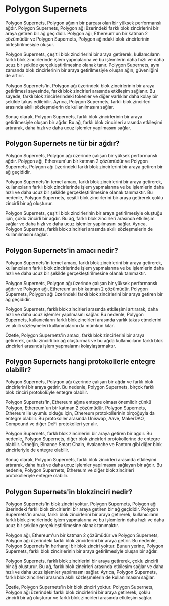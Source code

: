 # Polygon Supernets

Polygon Supernets, Polygon ağının bir parçası olan bir yüksek performanslı ağdır. Polygon Supernets, Polygon ağı üzerindeki farklı blok zincirlerini bir araya getiren bir ağ geçididir. Polygon ağı, Ethereum'un bir katman 2 çözümüdür ve Polygon Supernets, Polygon ağındaki blok zincirlerinin birleştirilmesiyle oluşur.

Polygon Supernets, çeşitli blok zincirlerini bir araya getirerek, kullanıcıların farklı blok zincirlerinde işlem yapmalarına ve bu işlemlerin daha hızlı ve daha ucuz bir şekilde gerçekleştirilmesine olanak tanır. Polygon Supernets, aynı zamanda blok zincirlerinin bir araya getirilmesiyle oluşan ağın, güvenliğini de artırır.

Polygon Supernets'in, Polygon ağı üzerindeki blok zincirlerinin bir araya getirilmesi sayesinde, farklı blok zincirleri arasında etkileşim sağlanır. Bu sayede, farklı blok zincirlerindeki tokenler ve diğer varlıklar daha kolay bir şekilde takas edilebilir. Ayrıca, Polygon Supernets, farklı blok zincirleri arasında akıllı sözleşmelerin de kullanılmasını sağlar.

Sonuç olarak, Polygon Supernets, farklı blok zincirlerinin bir araya getirilmesiyle oluşan bir ağdır. Bu ağ, farklı blok zincirleri arasında etkileşimi artırarak, daha hızlı ve daha ucuz işlemler yapılmasını sağlar.

## Polygon Supernets ne tür bir ağdır?

Polygon Supernets, Polygon ağı üzerinde çalışan bir yüksek performanslı ağdır. Polygon ağı, Ethereum'un bir katman 2 çözümüdür ve Polygon Supernets, Polygon ağı üzerindeki farklı blok zincirlerini bir araya getiren bir ağ geçididir.

Polygon Supernets'in temel amacı, farklı blok zincirlerini bir araya getirerek, kullanıcıların farklı blok zincirlerinde işlem yapmalarına ve bu işlemlerin daha hızlı ve daha ucuz bir şekilde gerçekleştirilmesine olanak tanımaktır. Bu nedenle, Polygon Supernets, çeşitli blok zincirlerini bir araya getirerek çoklu zincirli bir ağ oluşturur.

Polygon Supernets, çeşitli blok zincirlerinin bir araya getirilmesiyle oluştuğu için, çoklu zincirli bir ağdır. Bu ağ, farklı blok zincirleri arasında etkileşim sağlar ve daha hızlı ve daha ucuz işlemler yapılmasını sağlar. Ayrıca, Polygon Supernets, farklı blok zincirleri arasında akıllı sözleşmelerin de kullanılmasını sağlar.

## Polygon Supernets'in amacı nedir?

Polygon Supernets'in temel amacı, farklı blok zincirlerini bir araya getirerek, kullanıcıların farklı blok zincirlerinde işlem yapmalarına ve bu işlemlerin daha hızlı ve daha ucuz bir şekilde gerçekleştirilmesine olanak tanımaktır.

Polygon Supernets, Polygon ağı üzerinde çalışan bir yüksek performanslı ağdır ve Polygon ağı, Ethereum'un bir katman 2 çözümüdür. Polygon Supernets, Polygon ağı üzerindeki farklı blok zincirlerini bir araya getiren bir ağ geçididir.

Polygon Supernets, farklı blok zincirleri arasında etkileşimi artırarak, daha hızlı ve daha ucuz işlemler yapılmasını sağlar. Bu nedenle, Polygon Supernets, kullanıcıların farklı blok zincirleri arasında varlık takas etmelerini ve akıllı sözleşmeleri kullanmalarını da mümkün kılar.

Özetle, Polygon Supernets'in amacı, farklı blok zincirlerini bir araya getirerek, çoklu zincirli bir ağ oluşturmak ve bu ağda kullanıcıların farklı blok zincirleri arasında işlem yapmalarını kolaylaştırmaktır.

## Polygon Supernets hangi protokollerle entegre olabilir?

Polygon Supernets, Polygon ağı üzerinde çalışan bir ağdır ve farklı blok zincirlerini bir araya getirir. Bu nedenle, Polygon Supernets, birçok farklı blok zinciri protokolüyle entegre olabilir.

Polygon Supernets'in, Ethereum ağına entegre olması önemlidir çünkü Polygon, Ethereum'un bir katman 2 çözümüdür. Polygon Supernets, Ethereum ile uyumlu olduğu için, Ethereum protokollerinin birçoğuyla da entegre olabilir. Bu protokoller arasında Uniswap, Aave, MakerDAO, Compound ve diğer DeFi protokolleri yer alır.

Polygon Supernets, farklı blok zincirlerini bir araya getiren bir ağdır. Bu nedenle, Polygon Supernets, diğer blok zincirleri protokollerine de entegre olabilir. Örneğin, Binance Smart Chain, Avalanche ve Fantom gibi diğer blok zincirleriyle de entegre olabilir.

Sonuç olarak, Polygon Supernets, farklı blok zincirleri arasında etkileşimi artırarak, daha hızlı ve daha ucuz işlemler yapılmasını sağlayan bir ağdır. Bu nedenle, Polygon Supernets, Ethereum ve diğer blok zincirleri protokolleriyle entegre olabilir.

##  Polygon Supernets'in blokzinciri nedir?

Polygon Supernets'in blok zinciri yoktur. Polygon Supernets, Polygon ağı üzerindeki farklı blok zincirlerini bir araya getiren bir ağ geçididir. Polygon Supernets'in amacı, farklı blok zincirlerini bir araya getirerek, kullanıcıların farklı blok zincirlerinde işlem yapmalarına ve bu işlemlerin daha hızlı ve daha ucuz bir şekilde gerçekleştirilmesine olanak tanımaktır.

Polygon ağı, Ethereum'un bir katman 2 çözümüdür ve Polygon Supernets, Polygon ağı üzerindeki farklı blok zincirlerini bir araya getirir. Bu nedenle, Polygon Supernets'in herhangi bir blok zinciri yoktur. Bunun yerine, Polygon Supernets, farklı blok zincirlerinin bir araya getirilmesiyle oluşan bir ağdır.

Polygon Supernets, farklı blok zincirlerini bir araya getirerek, çoklu zincirli bir ağ oluşturur. Bu ağ, farklı blok zincirleri arasında etkileşim sağlar ve daha hızlı ve daha ucuz işlemler yapılmasını sağlar. Ayrıca, Polygon Supernets, farklı blok zincirleri arasında akıllı sözleşmelerin de kullanılmasını sağlar.

Özetle, Polygon Supernets'in bir blok zinciri yoktur. Polygon Supernets, Polygon ağı üzerindeki farklı blok zincirlerini bir araya getirerek, çoklu zincirli bir ağ oluşturur ve farklı blok zincirleri arasında etkileşim sağlar.
